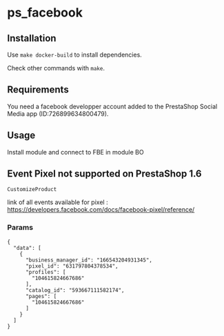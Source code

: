 # ps_facebook

## Installation
Use `make docker-build` to install dependencies.

Check other commands with `make`.

## Requirements
You need a facebook developper account added to the PrestaShop Social Media app (ID:726899634800479).

## Usage
Install module and connect to FBE in module BO

## Event Pixel not supported on PrestaShop 1.6

```
CustomizeProduct
```

link of all events available for pixel : https://developers.facebook.com/docs/facebook-pixel/reference/

### Params

```
{
  "data": [
    {
      "business_manager_id": "166543204931345",
      "pixel_id": "631797804378534",
      "profiles": [
        "104615824667686"
      ],
      "catalog_id": "593667111582174",
      "pages": [
        "104615824667686"
      ]
    }
  ]
}
```